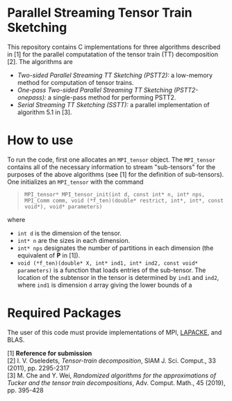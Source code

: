 # Parallel Streaming Tensor Train Sketching
This repository contains C implementations for three algorithms described in [1] for the parallel computatation of the tensor train (TT) decomposition [2]. The algorithms are
- _Two-sided Parallel Streaming TT Sketching (PSTT2):_ a low-memory method for computation of tensor trains.
- _One-pass Two-sided Parallel Streaming TT Sketching (PSTT2-onepass):_ a single-pass method for performing PSTT2.
- _Serial Streaming TT Sketching (SSTT):_ a parallel implementation of algorithm 5.1 in [3].  

# How to use
To run the code, first one allocates an `MPI_tensor` object. The `MPI_tensor` contains all of the necessary information to stream "sub-tensors" for the purposes of the above algorithms (see [1] for the definition of sub-tensors). One initializes an `MPI_tensor` with the command  
> `MPI_tensor* MPI_tensor_init(int d, const int* n, int* nps, MPI_Comm comm, void (*f_ten)(double* restrict, int*, int*, const void*), void* parameters)`  

where 
- `int d` is the dimension of the tensor.
- `int* n` are the sizes in each dimension.
- `int* nps` designates the number of partitions in each dimension (the equivalent of **P** in [1]).
- `void (*f_ten)(double* X, int* ind1, int* ind2, const void* parameters)` is a function that loads entries of the sub-tensor. The location of the subtensor in the tensor is determined by `ind1` and `ind2`, where `ind1` is dimension `d` array giving the lower bounds of a 

# Required Packages
The user of this code must provide implementations of MPI, [LAPACKE](https://www.netlib.org/lapack/lapacke.html), and BLAS.


[1] **Reference for submission**  
[2] I. V. Oseledets, _Tensor-train decomposition_, SIAM J. Sci. Comput., 33 (2011), pp. 2295-2317  
[3] M. Che and Y. Wei, _Randomized algorithms for the approximations of Tucker and the tensor train decompositions_, Adv. Comput. Math., 45 (2019), pp. 395-428
